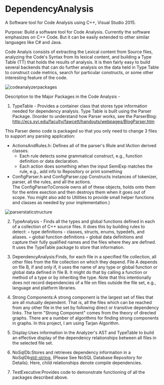 # DependencyAnalysis
A Software tool for Code Analysis using C++, Visual Studio 2015.

Purpose:
Build a software tool for Code Analysis. Currently the software emphasizes on C++ Code. But it can be easily extended to other similar languages like C# and Java.


Code Analyis consists of extracting the Lexical content from Source files, analyzing the Code's Syntax from its lexical content, and building a Type Table (TT) that holds the results of analysis.
It is then fairly easy to build several backends that can do further analysis on the data held in Type Table to construct code metrics, search for particular constructs, or some other interesting feature of the code.

![codeanalyzerpackages](https://user-images.githubusercontent.com/24962915/35677161-8f2f1fba-071c-11e8-95ef-839b2018c83f.png)

Description to the Major Packages in the Code Analysis -

1. TypeTable - Provides a container class that stores type information needed for dependency analysis. Type Table is built using the Parser Package.
(Inorder to understand how Parser works, see the ParserBlog: 
http://ecs.syr.edu/faculty/fawcett/handouts/webpages/BlogParser.htm

This Parser demo code is packaged so that you only need to change 3 files to support any parsing application:
- ActionsAndRules.h:
  Defines all of the parser's IRule and IAction derived classes.
  - Each rule detects some grammatical construct, e.g., function definition or data declaration.
  - Each action does something when the input SemiExp matches the rule, e.g., add info to Repository or print something
- ConfigParser.h and ConfigParser.cpp
  Constructs instances of tokenizer, parser, all the rules, and all the actions.  
  The ConfigParserToConsole owns all of these objects, holds onto them for the entire exection and then destroys them when it goes out of scope.
You might also add to Utilities to provide small helper functions and classes as needed by your implementation.)

![parserstaticstructure](https://user-images.githubusercontent.com/24962915/35677192-a76e0852-071c-11e8-892a-4aa7ed19a750.png)

2. TypeAnalysis - Finds all the types and global functions defined in each of a collection of C++ source files. 
                  It does this by building rules to detect:
                  ◦ type definitions - classes, structs, enums, typedefs, and aliases. 
                  ◦ global function definitions
                  ◦ global data definitions and capture their fully qualified names and the files where they are defined. It uses the TypeTable package to store that information. 

3. DependencyAnalysis:Finds, for each file in a specified file collection, all other files from the file collection on which they depend. File A depends on file B, if and only if, it uses the name of any type or global function or global data defined in file B. It might do that by calling a function or method of a type or by inheriting the type. Note that this intentionally does not record dependencies of a file on files outside the file set, e.g., language and platform libraries. 

4. Strong Components:A strong component is the largest set of files that are all mutually dependent. That is, all the files which can be reached from any other file in the set by following direct or transitive dependency links. The term "Strong Component" comes from the theory of directed graphs. There are a number of algorithms for finding strong components in graphs. In this project, I am using Tarjan Algorithm. 

5. Display:Uses information in the Analyzer's AST and TypeTable to build an effective display of the dependency relationships between all files in the selected file set. 

6. NoSqlDb:Stores and retrieves dependency information in a NoSqlDb<std::string>, (Please See NoSQL Database Repository for Details). Here, child relationships denote compile dependencies. 

7. TestExecutive:Provides code to demonstrate functioning of all the packages described above. 








